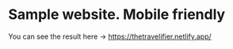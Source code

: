 # Sample website. Mobile friendly


You can see the result here -> https://thetravelifier.netlify.app/
